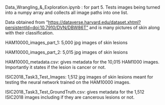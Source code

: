 Data_Wrangling_&_Exploration.ipynb : for part 5.  Tests images being turned into a numpy array and collects all image paths into one list.

Data obtained from “https://dataverse.harvard.edu/dataset.xhtml?persistentId=doi:10.7910/DVN/DBW86T” and is many pictures of skin along with their classification.

HAM10000_images_part_1: 5,000 jpg images of skin lesions

HAM10000_images_part_2: 5,015 jpg images of skin lesions

HAM10000_metadata.csv: gives metadata for the 10,015 HAM1000 images.  Importantly it states if the lesion is cancer or not.

ISIC2018_Task3_Test_Images: 1,512 jpg images of skin lesions meant for testing the neural network trained on the HAM10000 images.

ISIC2018_Task3_Test_GroundTruth.csv: gives metadata for the 1,512 ISIC2018 images including if they are cancerous lesions or not.
